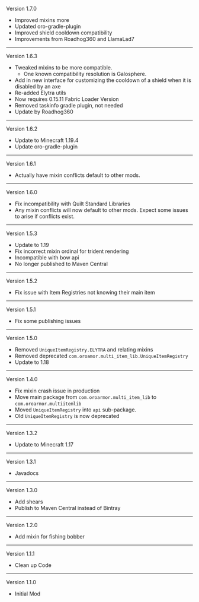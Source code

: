 Version 1.7.0

- Improved mixins more
- Updated oro-gradle-plugin
- Improved shield cooldown compatibility
- Improvements from Roadhog360 and LlamaLad7
----
Version 1.6.3

- Tweaked mixins to be more compatible.
  - One known compatibility resolution is Galosphere.
- Add in new interface for customizing the cooldown of a shield when it is disabled by an axe
- Re-added Elytra utils
- Now requires 0.15.11 Fabric Loader Version
- Removed taskinfo gradle plugin, not needed
- Update by Roadhog360

----
Version 1.6.2

- Update to Minecraft 1.19.4
- Update oro-gradle-plugin

----
Version 1.6.1

- Actually have mixin conflicts default to other mods.

----
Version 1.6.0

- Fix incompatibility with Quilt Standard Libraries
- Any mixin conflicts will now default to other mods. Expect some issues to arise if conflicts exist.

----
Version 1.5.3

- Update to 1.19
- Fix incorrect mixin ordinal for trident rendering
- Incompatible with bow api
- No longer published to Maven Central

----
Version 1.5.2

- Fix issue with Item Registries not knowing their main item

----
Version 1.5.1

- Fix some publishing issues

----
Version 1.5.0

- Removed `UniqueItemRegistry.ELYTRA` and relating mixins
- Removed deprecated `com.oroamor.multi_item_lib.UniqueItemRegistry`
- Update to 1.18

----
Version 1.4.0

- Fix mixin crash issue in production
- Move main package from `com.oroarmor.multi_item_lib` to `com.oroarmor.multiitemlib`
- Moved `UniqueItemRegistry` into `api` sub-package.
- Old `UniqueItemRegistry` is now deprecated

----
Version 1.3.2

- Update to Minecraft 1.17

----
Version 1.3.1

- Javadocs

----
Version 1.3.0

- Add shears
- Publish to Maven Central instead of Bintray

----
Version 1.2.0
- Add mixin for fishing bobber
----
Version 1.1.1
- Clean up Code
----
Version 1.1.0
- Initial Mod
